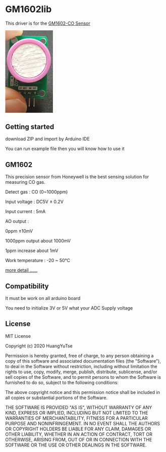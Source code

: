 # GM1602lib
This driver is for the [GM1602-CO Sensor](GM1602-CO%20datasheet.pdf)

<img src="GM1602_3.jpg" width="30%" height="30%">

## Getting started

download ZIP and import by Arduino IDE

You can run example file then you will know how to use it

## GM1602
This precision sensor from Honeywell is the best sensing solution for measuring CO gas.

Detect gas : CO (0~1000ppm)

Input voltage : DC5V ± 0.2V

Input current : 5mA

AO output : 

0ppm ±10mV

1000ppm output about 1000mV

1ppm increase about 1mV

Work temperature : -20 ~ 50°C

[more detail ......](GM1602-CO%20datasheet.pdf)

## Compatibility

It must be work on all arduino board 

You need to initialize  3V or 5V what your ADC Supply voltage

## License

MIT License

Copyright (c) 2020 HuangYuTse

Permission is hereby granted, free of charge, to any person obtaining a copy
of this software and associated documentation files (the "Software"), to deal
in the Software without restriction, including without limitation the rights
to use, copy, modify, merge, publish, distribute, sublicense, and/or sell
copies of the Software, and to permit persons to whom the Software is
furnished to do so, subject to the following conditions:

The above copyright notice and this permission notice shall be included in all
copies or substantial portions of the Software.

THE SOFTWARE IS PROVIDED "AS IS", WITHOUT WARRANTY OF ANY KIND, EXPRESS OR
IMPLIED, INCLUDING BUT NOT LIMITED TO THE WARRANTIES OF MERCHANTABILITY,
FITNESS FOR A PARTICULAR PURPOSE AND NONINFRINGEMENT. IN NO EVENT SHALL THE
AUTHORS OR COPYRIGHT HOLDERS BE LIABLE FOR ANY CLAIM, DAMAGES OR OTHER
LIABILITY, WHETHER IN AN ACTION OF CONTRACT, TORT OR OTHERWISE, ARISING FROM,
OUT OF OR IN CONNECTION WITH THE SOFTWARE OR THE USE OR OTHER DEALINGS IN THE
SOFTWARE.